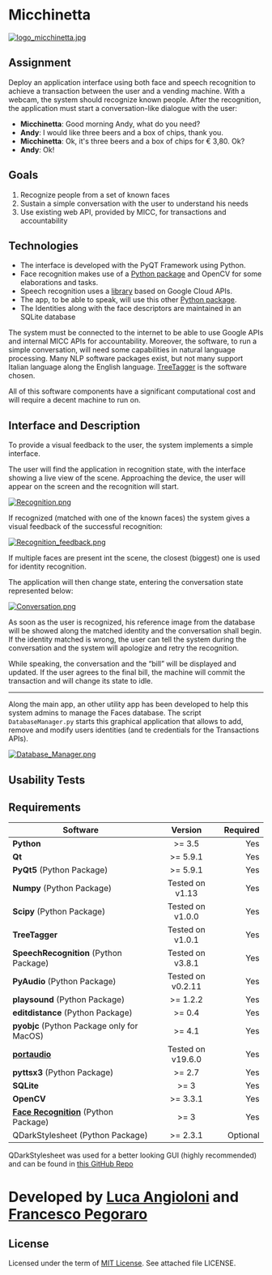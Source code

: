# Micchinetta

[![logo_micchinetta.jpg](https://s14.postimg.org/s9769vls1/logo_micchinetta.jpg)](https://postimg.org/image/nnb21j08t/)

## Assignment
Deploy an application interface using both face and speech recognition to achieve a transaction between the user and a vending machine. 
With a webcam, the system should recognize known people. After the recognition, the application must start a conversation-like dialogue with the user:
- **Micchinetta**: Good morning Andy, what do you need?
- **Andy**: I would like three beers and a box of chips, thank you.
- **Micchinetta**: Ok, it's three beers and a box of chips for € 3,80. Ok?
- **Andy**: Ok!

## Goals
1. Recognize people from a set of known faces
2. Sustain a simple conversation with the user to understand his needs
3. Use existing web API, provided by MICC, for transactions and accountability

## Technologies
- The interface is developed with the PyQT Framework using Python.
- Face recognition makes use of a [Python package](https://github.com/ageitgey/face_recognition) and OpenCV for some elaborations and tasks.
- Speech recognition uses a [library](https://pypi.python.org/pypi/SpeechRecognition/) based on Google Cloud APIs.
- The app, to be able to speak, will use this other [Python package](https://pypi.python.org/pypi/pyttsx).
- The Identities along with the face descriptors are maintained in an SQLite database

The system must be connected to the internet to be able to use Google APIs and internal MICC APIs for accountability.
Moreover, the software, to run a simple conversation, will need some capabilities in natural language processing. Many NLP software packages exist, but not many support Italian language along the English language. [TreeTagger](http://www.cis.uni-muenchen.de/~schmid/tools/TreeTagger/) is the software chosen.

All of this software components have a significant computational cost and will require a decent machine to run on.

## Interface and Description
To provide a visual feedback to the user, the system implements a simple interface.

The user will find the application in recognition state, with the interface showing a live view of the scene. Approaching the device, the user will appear on the screen and the recognition will start.

[![Recognition.png](https://s9.postimg.org/5ga53l3en/Recognition.png)](https://postimg.org/image/r2p5km1yz/)

If recognized (matched with one of the known faces) the system gives a visual feedback of the successful recognition:

[![Recognition_feedback.png](https://s9.postimg.org/nj37usrjj/Recognition_feedback.png)](https://postimg.org/image/z877irii3/)

If multiple faces are present int the scene, the closest (biggest) one is used for identity recognition.

The application will then change state, entering the conversation state represented below:

[![Conversation.png](https://s9.postimg.org/7xlwas2pr/Conversation.png)](https://postimg.org/image/gfvcf498b/)

As soon as the user is recognized, his reference image from the database will be showed along the matched identity and the conversation shall begin. If the identity matched is wrong, the user can tell the system during the conversation and the system will apologize and retry the recognition.

While speaking, the conversation and the “bill” will be displayed and updated.
If the user agrees to the final bill, the machine will commit the transaction and will change its state to idle.

----------------

Along the main app, an other utility app has been developed to help this system admins to manage the Faces database.
The script `DatabaseManager.py` starts this graphical application that allows to add, remove and modify users identities (and te credentials for the Transactions APIs).

[![Database_Manager.png](https://s9.postimg.org/bngxq879r/Database_Manager.png)](https://postimg.org/image/g9d1ykssr/)

## Usability Tests

## Requirements
| Software                                                    | Version        | Required |
| ------------------------------------------------------------|:--------------:| --------:|
| **Python**                                                  |     >= 3.5     |    Yes   |
| **Qt**                                                      |    >= 5.9.1    |    Yes   |
| **PyQt5** (Python Package)                                  |    >= 5.9.1    |    Yes   |
| **Numpy** (Python Package)                                  |Tested on v1.13 |    Yes   |
| **Scipy** (Python Package)                                  |Tested on v1.0.0|    Yes   |
| **TreeTagger**                                              |Tested on v1.0.1|    Yes   |
| **SpeechRecognition** (Python Package)                      |Tested on v3.8.1|    Yes   |
| **PyAudio** (Python Package)                               |Tested on v0.2.11|    Yes   |
| **playsound** (Python Package)                              |    >= 1.2.2    |    Yes   |
| **editdistance** (Python Package)                           |     >= 0.4     |    Yes   |
| **pyobjc** (Python Package only for MacOS)                  |    >= 4.1      |    Yes   |
| [**portaudio**](http://www.portaudio.com)                  |Tested on v19.6.0|    Yes   |
| **pyttsx3** (Python Package)                                |     >= 2.7     |    Yes   |
| **SQLite**                                                  |      >= 3      |    Yes   |
| **OpenCV**                                                  |    >= 3.3.1    |    Yes   |
| [**Face Recognition**](https://github.com/ageitgey/face_recognition) (Python Package)|      >= 3      |    Yes   |
| QDarkStylesheet (Python Package)                            |    >= 2.3.1    | Optional |

QDarkStylesheet was used for a better looking GUI (highly recommended) and can be found in [this GitHub Repo](https://github.com/ColinDuquesnoy/QDarkStyleSheet)

# Developed by [Luca Angioloni](https://github.com/LucaAngioloni/) and [Francesco Pegoraro](https://github.com/SqrtPapere)

## License
Licensed under the term of [MIT License](http://en.wikipedia.org/wiki/MIT_License). See attached file LICENSE.
